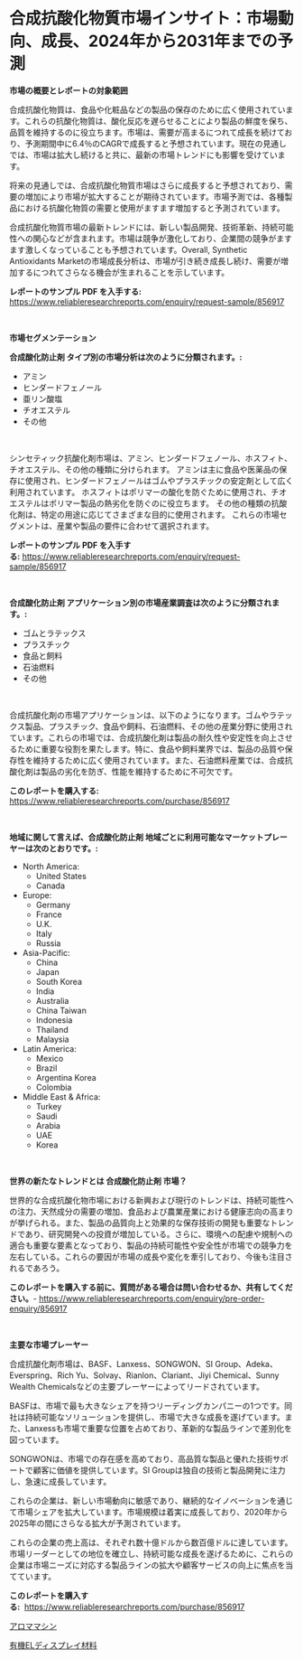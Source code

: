 <p><h1>合成抗酸化物質市場インサイト：市場動向、成長、2024年から2031年までの予測</h1></p><p><strong>市場の概要とレポートの対象範囲</strong></p>
<p><p>合成抗酸化物質は、食品や化粧品などの製品の保存のために広く使用されています。これらの抗酸化物質は、酸化反応を遅らせることにより製品の鮮度を保ち、品質を維持するのに役立ちます。市場は、需要が高まるにつれて成長を続けており、予測期間中に6.4％のCAGRで成長すると予想されています。現在の見通しでは、市場は拡大し続けると共に、最新の市場トレンドにも影響を受けています。</p><p>将来の見通しでは、合成抗酸化物質市場はさらに成長すると予想されており、需要の増加により市場が拡大することが期待されています。市場予測では、各種製品における抗酸化物質の需要と使用がますます増加すると予測されています。</p><p>合成抗酸化物質市場の最新トレンドには、新しい製品開発、技術革新、持続可能性への関心などが含まれます。市場は競争が激化しており、企業間の競争がますます激しくなっていることも予想されています。Overall, Synthetic Antioxidants Marketの市場成長分析は、市場が引き続き成長し続け、需要が増加するにつれてさらなる機会が生まれることを示しています。</p></p>
<p><strong>レポートのサンプル PDF を入手する:</strong> <a href="https://www.reliableresearchreports.com/enquiry/request-sample/856917">https://www.reliableresearchreports.com/enquiry/request-sample/856917</a></p>
<p>&nbsp;</p>
<p><strong>市場セグメンテーション</strong></p>
<p><strong>合成酸化防止剤 タイプ別の市場分析は次のように分類されます。:</strong></p>
<p><ul><li>アミン</li><li>ヒンダードフェノール</li><li>亜リン酸塩</li><li>チオエステル</li><li>その他</li></ul></p>
<p>&nbsp;</p>
<p><p>シンセティック抗酸化剤市場は、アミン、ヒンダードフェノール、ホスフィト、チオエステル、その他の種類に分けられます。 アミンは主に食品や医薬品の保存に使用され、ヒンダードフェノールはゴムやプラスチックの安定剤として広く利用されています。 ホスフィトはポリマーの酸化を防ぐために使用され、チオエステルはポリマー製品の熱劣化を防ぐのに役立ちます。 その他の種類の抗酸化剤は、特定の用途に応じてさまざまな目的に使用されます。 これらの市場セグメントは、産業や製品の要件に合わせて選択されます。</p></p>
<p><strong>レポートのサンプル PDF を入手する:</strong>&nbsp;<a href="https://www.reliableresearchreports.com/enquiry/request-sample/856917">https://www.reliableresearchreports.com/enquiry/request-sample/856917</a></p>
<p>&nbsp;</p>
<p><strong> 合成酸化防止剤 アプリケーション別の市場産業調査は次のように分類されます。:</strong></p>
<p><ul><li>ゴムとラテックス</li><li>プラスチック</li><li>食品と飼料</li><li>石油燃料</li><li>その他</li></ul></p>
<p>&nbsp;</p>
<p><p>合成抗酸化剤の市場アプリケーションは、以下のようになります。ゴムやラテックス製品、プラスチック、食品や飼料、石油燃料、その他の産業分野に使用されています。これらの市場では、合成抗酸化剤は製品の耐久性や安定性を向上させるために重要な役割を果たします。特に、食品や飼料業界では、製品の品質や保存性を維持するために広く使用されています。また、石油燃料産業では、合成抗酸化剤は製品の劣化を防ぎ、性能を維持するために不可欠です。</p></p>
<p><strong>このレポートを購入する:</strong>&nbsp; <a href="https://www.reliableresearchreports.com/purchase/856917">https://www.reliableresearchreports.com/purchase/856917</a></p>
<p>&nbsp;</p>
<p><strong>地域に関して言えば、合成酸化防止剤 地域ごとに利用可能なマーケットプレーヤーは次のとおりです。:</strong></p>
<p><ul>
    <li>
        North America:
        <ul>
            <li>United States</li>
            <li>Canada</li>
        </ul>
    </li>
    <li>
        Europe:
        <ul>
            <li>Germany</li>
            <li>France</li>
            <li>U.K.</li>
            <li>Italy</li>
            <li>Russia</li>
        </ul>
    </li>
    <li>
        Asia-Pacific:
        <ul>
            <li>China</li>
            <li>Japan</li>
            <li>South Korea</li>
            <li>India</li>
            <li>Australia</li>
            <li>China Taiwan</li>
            <li>Indonesia</li>
            <li>Thailand</li>
            <li>Malaysia</li>
        </ul>
    </li>
    <li>
        Latin America:
        <ul>
            <li>Mexico</li>
            <li>Brazil</li>
            <li>Argentina Korea</li>
            <li>Colombia</li>
        </ul>
    </li>
    <li>
        Middle East & Africa:
        <ul>
            <li>Turkey</li>
            <li>Saudi</li>
            <li>Arabia</li>
            <li>UAE</li>
            <li>Korea</li>
        </ul>
    </li>
    </ul></p>
<p>&nbsp;</p>
<p><strong>世界の新たなトレンドとは 合成酸化防止剤 市場？</strong></p>
<p><p>世界的な合成抗酸化物市場における新興および現行のトレンドは、持続可能性への注力、天然成分の需要の増加、食品および農業産業における健康志向の高まりが挙げられる。また、製品の品質向上と効果的な保存技術の開発も重要なトレンドであり、研究開発への投資が増加している。さらに、環境への配慮や規制への適合も重要な要素となっており、製品の持続可能性や安全性が市場での競争力を左右している。これらの要因が市場の成長や変化を牽引しており、今後も注目されるであろう。</p></p>
<p><strong>このレポートを購入する前に、質問がある場合は問い合わせるか、共有してください。</strong>- <a href="https://www.reliableresearchreports.com/enquiry/pre-order-enquiry/856917">https://www.reliableresearchreports.com/enquiry/pre-order-enquiry/856917</a></p>
<p>&nbsp;</p>
<p><strong>主要な市場プレーヤー</strong></p>
<p><p>合成抗酸化剤市場は、BASF、Lanxess、SONGWON、SI Group、Adeka、Everspring、Rich Yu、Solvay、Rianlon、Clariant、Jiyi Chemical、Sunny Wealth Chemicalsなどの主要プレーヤーによってリードされています。</p><p>BASFは、市場で最も大きなシェアを持つリーディングカンパニーの1つです。同社は持続可能なソリューションを提供し、市場で大きな成長を遂げています。また、Lanxessも市場で重要な位置を占めており、革新的な製品ラインで差別化を図っています。</p><p>SONGWONは、市場での存在感を高めており、高品質な製品と優れた技術サポートで顧客に価値を提供しています。SI Groupは独自の技術と製品開発に注力し、急速に成長しています。</p><p>これらの企業は、新しい市場動向に敏感であり、継続的なイノベーションを通じて市場シェアを拡大しています。市場規模は着実に成長しており、2020年から2025年の間にさらなる拡大が予測されています。</p><p>これらの企業の売上高は、それぞれ数十億ドルから数百億ドルに達しています。市場リーダーとしての地位を確立し、持続可能な成長を遂げるために、これらの企業は市場ニーズに対応する製品ラインの拡大や顧客サービスの向上に焦点を当てています。</p></p>
<p><strong>このレポートを購入する:</strong>&nbsp;&nbsp;<a href="https://www.reliableresearchreports.com/purchase/856917">https://www.reliableresearchreports.com/purchase/856917</a></p>
<p><p><a href="https://github.com/RodHoppe07/Market-Research-Report-List-1/blob/main/517522517029.md">アロママシン</a></p><p><a href="https://github.com/laurenreichert/Market-Research-Report-List-1/blob/main/375796117028.md">有機ELディスプレイ材料</a></p></p>